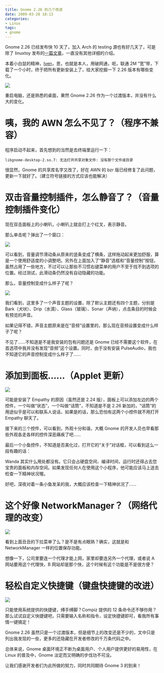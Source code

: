 ```yaml
---
title: Gnome 2.26 的几个改进
date: 2009-03-28 18:13
categories:
- Linux
tags:
- gnome
---
```


Gnome 2.26 已经发布快 10 天了，加入 Arch 的 testing
源也有好几天了，可是除了 linuxtoy 发布的[一篇文章](http://linuxtoy.org/archives/gnome-226-released.html)，一直没有其他详细的介绍。

本着小白鼠的精神，[Iven](http://www.kissuki.com/)，恩，也就是本人，用破网通，呃，联通 2M
“宽”带，下载了一个小时，终于把所有更新安装上了，给大家挖掘一下 2.26
版本有哪些变化。

![](http://lh5.ggpht.com/_6pI9N0iQzXE/Sc5wQMlazNI/AAAAAAAAAH8/iHLRP6WOcc4/gnome_2_26.png?imgmax=800)

重启电脑，还是熟悉的桌面，果然 Gnome 2.26
作为一个过渡版本，并没有什么大的变化。

咦，我的 AWN 怎么不见了？（程序不兼容）
=======================================

程序启动不起来，首先想到的当然是去终端里运行一下：

    libgnome-desktop-2.so.7: 无法打开共享对象文件: 没有那个文件或目录

很显然，Gnome 的共享库名字又改了，好在 AWN 的 bzr
版已经修复了此问题，更新一下就好了。（建立符号链接的方式应该也能解决）

双击音量控制插件，怎么静音了？（音量控制插件变化）
==================================================

现在双击面板上的小喇叭，小喇叭上就会打上个红叉，表示静音。

那么单击呢？弹出了一个窗口：

![](http://lh6.ggpht.com/_6pI9N0iQzXE/Sc5uAFDjMCI/AAAAAAAAAH0/X-IjwXHi6vA/sound_applet.png?imgmax=800)

可以看到，音量调节滑动条从原来的竖条变成了横条，这样拖动起来更加舒服，算是一个使用舒适度的小调整吧。另外在上面加入了“静音”选框和“音量控制”按钮，虽然占用了一些地方，不过可以让那些不习惯右键菜单的用户不至于找不到选项的位置。经过测试，此滑动条仍然没有自动隐藏的功能。

那么，音量控制变成什么样子了呢？

![](http://lh4.ggpht.com/_6pI9N0iQzXE/Sc5xIQu0S5I/AAAAAAAAAIE/27nmrPEKx5w/sound_control.png?imgmax=800)

我们看到，这里多了一个声音主题的设置，除了默认主题还有四个主题，分别是
Bark（犬吠）、Drip（水滴）、Glass（玻璃）、Sonar（声纳），点击条目的时候会有预览的声音。

如果记得不错，声音主题原来是在“音频”设置里的，那么现在音频设置变成什么样子了呢？

不见了……不知道是不是我安装的包有问题还是 Gnome
已经不需要这个软件，在首选项中我并没有发现“音频”这个设置。同时，由于没有安装
PulseAudio，我也不知道它的声音控制变成什么样子了……

添加到面板……（Applet 更新）
===========================

![](http://lh6.ggpht.com/_6pI9N0iQzXE/Sc51wzxoPoI/AAAAAAAAAIM/DHyrMRWwg5c/gnome_panel.png?imgmax=800)

可能是安装了 Empathy 的原因（虽然还是 2.24
版），面板上可以添加左边的两个控件，一个叫做“状态”，一个叫做“话筒”，不知道是不是
2.26
新加的，“话筒”的用途似乎是可以和联系人说话，如果是的话，那么恐怕有这两个小控件就不用打开
Empathy 聊天了。

接下来的三个控件，可以看到，外观十分和谐，大概 Gnome
的开发人员也早看那些外观各走各样的控件深恶痛疾了吧……

最后一个小鱼控件，不知道是否美化过，打开它的“关于”对话框，可以看到这么一段有趣的话：

Wanda
其实什么用处都没有。它只会占硬盘空间、编译时间，运行时还得占去您宝贵的面板和内存空间。如果发现任何人在使用这个小程序，他可能应该马上送去检查一下精神状况喔。

好吧，深夜对着一条小鱼发呆的我，大概应该检查一下精神状况了……

这个好像 NetworkManager？（网络代理的改变）
===========================================

![](http://lh5.ggpht.com/_6pI9N0iQzXE/Sc56TEAOsvI/AAAAAAAAAIU/W5eNLhg4_ko/gnome_proxy.png?imgmax=800)

看到上面丑丑的下拉菜单了么？是不是有点眼熟？确实，这就是和
NetworkManager 一样的位置保存功能。

想像一下，公司里要连一个代理才能上网，家里却要连另外一个代理，或者说 A
网站要用这个代理快，B 网站却是那个快，这个时候有这个功能是不是很方便？

轻松自定义快捷键（键盘快捷键的改进）
====================================

![](http://lh4.ggpht.com/_6pI9N0iQzXE/Sc58H8l6HmI/AAAAAAAAAIc/jTA2EbPfcp4/gnome_shortcut.png?imgmax=800)

只能使用系统提供的快捷键，缚手缚脚？Compiz 提供的 12
条命令还不够你用？那么试试自定义快捷键吧，只需要输入名称和指令，设定快捷键即可，看我所有事情一键搞定！

Gnome 2.26
虽然只是一个过渡版本，但是细节上的改变还是不少的，文中只是列出我发现的一些，更多的还隐藏在开发者修改的千万条代码之中。

总体来说，Gnome 桌面环境正不断为桌面用户、个人用户提供更好的易用性，在
Linux 的普及中，Gnome 淡定而又明确的步伐功不可没。

让我们感谢开发者们为此所做的努力，同时共同期待 Gnome 3 的到来！

